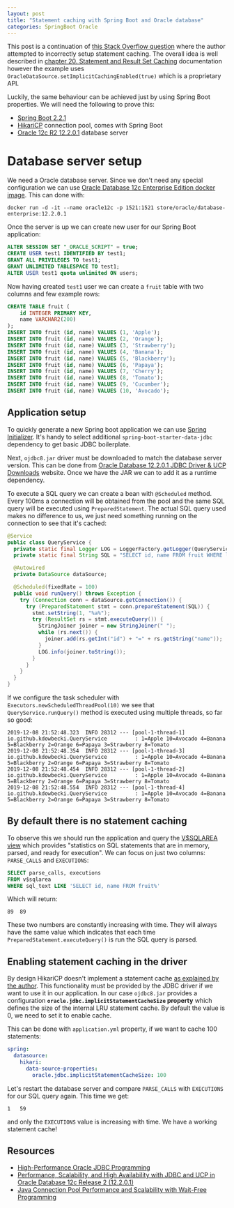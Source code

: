 ```yaml
---
layout: post
title: "Statement caching with Spring Boot and Oracle database"
categories: SpringBoot Oracle
---
```


This post is a continuation of [this Stack Overflow question](https://stackoverflow.com/questions/58855423/oracle-jdbc-optimization-enable-preparedstatement-caching-in-a-spring-boot-res/58994467#58994467)
where the author attempted to incorrectly setup statement caching. The overall idea is well described in 
[chapter 20. Statement and Result Set Caching](https://docs.oracle.com/en/database/oracle/oracle-database/12.2/jjdbc/statement-and-resultset-caching.html#GUID-F3F4BB63-356A-4F65-81B1-5C84FC35A16D) 
documentation however the example uses  `OracleDataSource.setImplicitCachingEnabled(true)` which is a proprietary API. 

Luckily, the same behaviour can be achieved just by using Spring Boot properties. We will need the following to prove this:
- [Spring Boot 2.2.1](https://spring.io/blog/2019/11/07/spring-boot-2-2-1-available-now)
- [HikariCP](https://github.com/brettwooldridge/HikariCP) connection pool, comes with Spring Boot
- [Oracle 12c R2 12.2.0.1](https://www.oracle.com/database/12c-database/) database server 


# Database server setup

We need a Oracle database server. Since we don't need any special configuration we can use [Oracle Database 12c Enterprise Edition docker image](https://hub.docker.com/_/oracle-database-enterprise-edition).
This can done with:

```text
docker run -d -it --name oracle12c -p 1521:1521 store/oracle/database-enterprise:12.2.0.1
```

Once the server is up we can create new user for our Spring Boot application:
```sql
ALTER SESSION SET "_ORACLE_SCRIPT" = true;
CREATE USER test1 IDENTIFIED BY test1;
GRANT ALL PRIVILEGES TO test1;
GRANT UNLIMITED TABLESPACE TO test1;
ALTER USER test1 quota unlimited ON users;
```

Now having created `test1` user we can create a `fruit` table with two columns and few example rows:
```sql
CREATE TABLE fruit (
	id INTEGER PRIMARY KEY,
	name VARCHAR2(200)
);
INSERT INTO fruit (id, name) VALUES (1, 'Apple');
INSERT INTO fruit (id, name) VALUES (2, 'Orange');
INSERT INTO fruit (id, name) VALUES (3, 'Strawberry');
INSERT INTO fruit (id, name) VALUES (4, 'Banana');
INSERT INTO fruit (id, name) VALUES (5, 'Blackberry');
INSERT INTO fruit (id, name) VALUES (6, 'Papaya');
INSERT INTO fruit (id, name) VALUES (7, 'Cherry');
INSERT INTO fruit (id, name) VALUES (8, 'Tomato');
INSERT INTO fruit (id, name) VALUES (9, 'Cucumber');
INSERT INTO fruit (id, name) VALUES (10, 'Avocado');
```


## Application setup

To quickly generate a new Spring boot application we can use [Spring Initializer](https://start.spring.io/). 
It's handy to select additional `spring-boot-starter-data-jdbc` dependency to get basic JDBC boilerplate.

Next, `ojdbc8.jar` driver must be downloaded to match the database server version. This can be done from 
[Oracle Database 12.2.0.1 JDBC Driver & UCP Downloads](https://www.oracle.com/database/technologies/jdbc-ucp-122-downloads.html)
website. Once we have the JAR we can to add it as a runtime dependency.

To execute a SQL query we can create a bean with `@Scheduled` method. Every 100ms a connection will be 
obtained from the pool and the same SQL query will be executed using `PreparedStatement`. The actual SQL query used
makes no difference to us, we just need something running on the connection to see that it's cached:

```java
@Service
public class QueryService {
  private static final Logger LOG = LoggerFactory.getLogger(QueryService.class);
  private static final String SQL = "SELECT id, name FROM fruit WHERE lower(name) LIKE ? ORDER BY name";

  @Autowired
  private DataSource dataSource;

  @Scheduled(fixedRate = 100)
  public void runQuery() throws Exception {
    try (Connection conn = dataSource.getConnection()) {
      try (PreparedStatement stmt = conn.prepareStatement(SQL)) {
        stmt.setString(1, "%a%");
        try (ResultSet rs = stmt.executeQuery()) {
          StringJoiner joiner = new StringJoiner(" ");
          while (rs.next()) {
            joiner.add(rs.getInt("id") + "=" + rs.getString("name"));
          }
          LOG.info(joiner.toString());
        }
      }
    }
  }
}
```

If we configure the task scheduler with `Executors.newScheduledThreadPool(10)` we see that `QueryService.runQuery()` 
method is executed using multiple threads, so far so good:

```text
2019-12-08 21:52:48.323  INFO 28312 --- [pool-1-thread-1] io.github.kdowbecki.QueryService         : 1=Apple 10=Avocado 4=Banana 5=Blackberry 2=Orange 6=Papaya 3=Strawberry 8=Tomato
2019-12-08 21:52:48.354  INFO 28312 --- [pool-1-thread-3] io.github.kdowbecki.QueryService         : 1=Apple 10=Avocado 4=Banana 5=Blackberry 2=Orange 6=Papaya 3=Strawberry 8=Tomato
2019-12-08 21:52:48.454  INFO 28312 --- [pool-1-thread-2] io.github.kdowbecki.QueryService         : 1=Apple 10=Avocado 4=Banana 5=Blackberry 2=Orange 6=Papaya 3=Strawberry 8=Tomato
2019-12-08 21:52:48.554  INFO 28312 --- [pool-1-thread-4] io.github.kdowbecki.QueryService         : 1=Apple 10=Avocado 4=Banana 5=Blackberry 2=Orange 6=Papaya 3=Strawberry 8=Tomato
```


## By default there is no statement caching

To observe this we should run the application and query the [V$SQLAREA view](https://docs.oracle.com/en/database/oracle/oracle-database/12.2/refrn/V-SQLAREA.html#GUID-09D5169F-EE9E-4297-8E01-8D191D87BDF7) 
which provides "statistics on SQL statements that are in memory, parsed, and ready for execution". We can focus on just
two columns: `PARSE_CALLS` and `EXECUTIONS`:

```sql
SELECT parse_calls, executions
FROM v$sqlarea 
WHERE sql_text LIKE 'SELECT id, name FROM fruit%'
```

Which will return:

```text
89	89
```

These two numbers are constantly increasing with time. They will always have the same value which indicates that each time 
`PreparedStatement.executeQuery()` is run the SQL query is parsed.


## Enabling statement caching in the driver

By design HikariCP doesn't implement a statement cache [as explained by the author](https://github.com/brettwooldridge/HikariCP/issues/488#issuecomment-154285114). 
This functionality must be provided by the JDBC driver if we want to use it in our application. In our case `ojdbc8.jar` provides a configuration 
**`oracle.jdbc.implicitStatementCacheSize` property** which defines the size of the internal LRU statement cache. By 
default the value is 0, we need to set it to enable cache.

This can be done with `application.yml` property, if we want to cache 100 statements:

```yaml
spring:
  datasource:
    hikari:
      data-source-properties:
        oracle.jdbc.implicitStatementCacheSize: 100
```

Let's restart the database server and compare `PARSE_CALLS` with `EXECUTIONS` for our SQL query again. This time we get: 

```text
1	59
```

and only the `EXECUTIONS` value is increasing with time. We have a working statement cache!


## Resources

- <a href="https://www.oracle.com/technical-resources/articles/vasiliev-oracle-jdbc.html">High-Performance Oracle JDBC Programming</a>
- <a href="https://manualzz.com/doc/46481860/performance--scalability--and-high-availability-with-jdbc">Performance, Scalability, and High Availability with JDBC and UCP in Oracle Database 12c Release 2 (12.2.0.1)</a>
- <a href="http://www.oracle.com/technetwork/database/application-development/con2158-javaoneucpsession-2769404.pdf">Java Connection Pool Performance and Scalability with Wait-Free Programming</a>
